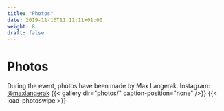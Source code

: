 ```yaml
---
title: "Photos"
date: 2019-11-16T11:11:11+01:00
weight: 8
draft: false
---
```

# Photos
During the event, photos have been made by Max Langerak. Instagram: <a target="_blank" href="https://www.instagram.com/maxlangerak/">@maxlangerak</a>
{{< gallery dir="photos/" caption-position="none" />}} {{< load-photoswipe >}}
